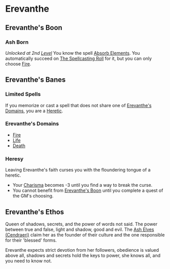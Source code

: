 # Erevanthe

## Erevanthe's Boon

### Ash Born

*Unlocked at 2nd [Level](../../../Player%20Characters/Derived%20Statistics/Level.md)*
You know the spell [Absorb Elements](../../Spells/Spells%20by%20Level/Level%202/Absorb%20Elements.md). You automatically succeed on [The Spellcasting Roll](../../Spellcasting/Spellcasting.md#The%20Spellcasting%20Roll) for it, but you can only choose [Fire](../../Spell%20Domains/Fire.md).

## Erevanthe's Banes

### Limited Spells

If you memorize or cast a spell that does not share one of [Erevanthe's Domains](#Erevanthe's%20Domains), you are a [Heretic](Erevanthe.md#Heresy).

### Erevanthe's Domains

- [Fire](../../Spell%20Domains/Fire.md)
- [Life](../../Spell%20Domains/Life.md)
- [Death](../../Spell%20Domains/Death.md)

### Heresy

Leaving Erevanthe's faith curses you with the floundering tongue of a heretic.

- Your [Charisma](../../../Player%20Characters/Chosen%20Statistics/Charisma.md) becomes -3 until you find a way to break the curse.
- You cannot benefit from [Erevanthe's Boon](Erevanthe.md#Erevanthe's%20Boon) until you complete a quest of the GM's choosing.

## Erevanthe's Ethos

Queen of shadows, secrets, and the power of words not said. The power between true and false, light and shadow, good and evil. The [Ash Elves (Cendraeri)](../../../Player%20Characters/Ancenstries/Elf.md#Ash%20Elf%20(Cendraeri)) claim her as the founder of their culture and the one responsible for their 'blessed' forms.

Erevanthe expects strict devotion from her followers, obedience is valued above all, shadows and secrets hold the keys to power, she knows all, and you need to know not.
